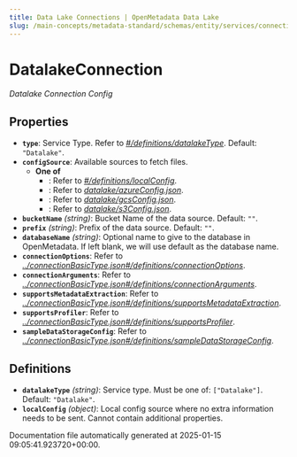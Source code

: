 ```yaml
---
title: Data Lake Connections | OpenMetadata Data Lake
slug: /main-concepts/metadata-standard/schemas/entity/services/connections/database/datalakeconnection
---
```


# DatalakeConnection

*Datalake Connection Config*

## Properties

- **`type`**: Service Type. Refer to *[#/definitions/datalakeType](#definitions/datalakeType)*. Default: `"Datalake"`.
- **`configSource`**: Available sources to fetch files.
  - **One of**
    - : Refer to *[#/definitions/localConfig](#definitions/localConfig)*.
    - : Refer to *[datalake/azureConfig.json](#talake/azureConfig.json)*.
    - : Refer to *[datalake/gcsConfig.json](#talake/gcsConfig.json)*.
    - : Refer to *[datalake/s3Config.json](#talake/s3Config.json)*.
- **`bucketName`** *(string)*: Bucket Name of the data source. Default: `""`.
- **`prefix`** *(string)*: Prefix of the data source. Default: `""`.
- **`databaseName`** *(string)*: Optional name to give to the database in OpenMetadata. If left blank, we will use default as the database name.
- **`connectionOptions`**: Refer to *[../connectionBasicType.json#/definitions/connectionOptions](#/connectionBasicType.json#/definitions/connectionOptions)*.
- **`connectionArguments`**: Refer to *[../connectionBasicType.json#/definitions/connectionArguments](#/connectionBasicType.json#/definitions/connectionArguments)*.
- **`supportsMetadataExtraction`**: Refer to *[../connectionBasicType.json#/definitions/supportsMetadataExtraction](#/connectionBasicType.json#/definitions/supportsMetadataExtraction)*.
- **`supportsProfiler`**: Refer to *[../connectionBasicType.json#/definitions/supportsProfiler](#/connectionBasicType.json#/definitions/supportsProfiler)*.
- **`sampleDataStorageConfig`**: Refer to *[../connectionBasicType.json#/definitions/sampleDataStorageConfig](#/connectionBasicType.json#/definitions/sampleDataStorageConfig)*.
## Definitions

- **`datalakeType`** *(string)*: Service type. Must be one of: `["Datalake"]`. Default: `"Datalake"`.
- **`localConfig`** *(object)*: Local config source where no extra information needs to be sent. Cannot contain additional properties.


Documentation file automatically generated at 2025-01-15 09:05:41.923720+00:00.
